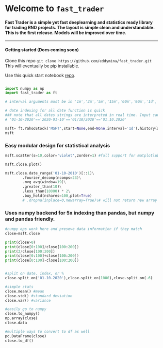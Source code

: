 # Welcome to `fast_trader`

#### Fast Trader is a simple yet fast deeplearning and statistics ready library for trading RND projects. The layout is simple clean and understandable. This is the first release. Models will be improved over time.

---

#### Getting started (Docs coming soon)

Clone this repo `git clone https://github.com/eddymina/fast_trader.git` This will eventually be pip installable. 

Use this quick start notebook [repo](https://github.com/eddymina/fast_trader/blob/master/Quick%20Start.ipynb).


```python

import numpy as np 
import fast_trader as ft

# interval arguments must be in '1m','2m','5m','15m','60m','90m','1d','5d','1wk','1mo','3mo'

# date indexing for all date function is quick 
### note that all dates strings are interpreted in real time. Input can be a datetime as well
# '01-10-2020'=='2020-01-10'=='01/10/2020'=='01.10.2020'

msft= ft.YahooStock('MSFT',start=None,end=None,interval='1d').history(adjusted=False)
msft
```

### Easy modular design for statistical analysis 

```python 
msft.scatter(s=10,color='violet',zorder=1) #full support for matplotlub args 

msft.close.plot()

msft.close.date_range('01-10-2010')[::1]\
		.fourier_decomp(ncomps=23)\
		.mvg_avg(window=19)\
		.greater_than(10)\
		.less_than(10000) * 2\
		.buy_hold(nshares=100,plot=True)
		# .dropna(inplace=0,newarray=True)\# will not return new array if no nans found					# and many many more features 

```
### Uses numpy backend for 5x indexing than pandas, but numpy and pandas friendly. 

```python
#numpy ops work here and preseve data information if they match 
close=msft.close

print(close>0)
print(close[0:100]/close[100:200])
print(2/close[100:200])
print(close[0:100]+close[100:200])
print(close[0:100]-close[100:200])


#split on date, index, or %
close.split_on('01-10-2020'),close.split_on(1000),close.split_on(.6)

#simple stats 
close.mean() #mean 
close.std() #standard deviation 
close.var() #variance 

#easily go to numpy 
close.to_numpy()
np.array(close)
close.data

#multiple ways to convert to df as well 
pd.DataFrame(close) 
close.to_df()
```